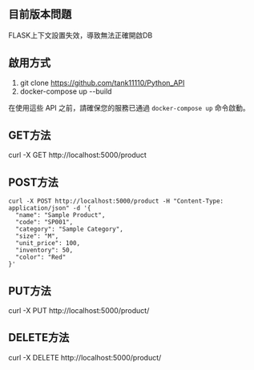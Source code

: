 ## 目前版本問題

FLASK上下文設置失效，導致無法正確開啟DB

## 啟用方式
1. git clone https://github.com/tank11110/Python_API
2. docker-compose up --build


在使用這些 API 之前，請確保您的服務已通過 `docker-compose up` 命令啟動。

## GET方法

curl -X GET http://localhost:5000/product

## POST方法

    curl -X POST http://localhost:5000/product -H "Content-Type: application/json" -d '{
      "name": "Sample Product",
      "code": "SP001",
      "category": "Sample Category",
      "size": "M",
      "unit_price": 100,
      "inventory": 50,
      "color": "Red"
    }'

## PUT方法

curl -X PUT http://localhost:5000/product/<id>

## DELETE方法

curl -X DELETE http://localhost:5000/product/<id>
